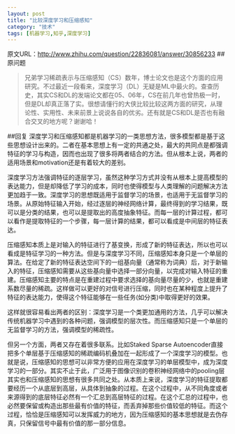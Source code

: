 ```yaml
---
layout: post
title: "比较深度学习和压缩感知"
category: "技术"
tags: [机器学习,知乎,深度学习]
---
```

原文URL：<http://www.zhihu.com/question/22836081/answer/30856233>
##原问题
> 兄弟学习稀疏表示与压缩感知（CS）数年，博士论文也是这个方面的应用研究。不过最近一段看来，深度学习（DL）无疑是ML中最火的。查查历史，其实CS和DL的发端论文都在05、06年，CS在前几年也曾热极一时，但是DL却真正落了实。很想请懂行的大侠比较比较这两方面的研究，从理论性、实用性、未来前景上说说各自的优劣。还有就是CS和DL是否也有融合交叉的地方呢？谢谢哈！

##回复
深度学习和压缩感知都是机器学习的一类思想方法，很多模型都是基于这些思想设计出来的。二者在基本思想上有一定的共通之处，最大的共同点是都强调特征的学习与构造，因而也出现了很多将两者结合的方法。但从根本上说，两者的适用场景和motivation还是有着较大的差别。

深度学习方法强调特征的逐层学习，虽然这种学习方式并没有从根本上提高模型的表达能力，但是却降低了学习的成本，同时也使得模型与人类理解的问题解决方法更加趋于一致。深度学习的思想既适用于监督学习的场景，也适用于无监督学习的场景。从原始特征输入开始，经过逐层的神经网络计算，最终得到的学习结果，既可以是分类的结果，也可以是提取出的高度抽象特征。而每一层的计算过程，都可以看作是提取特征的一个步骤，每一层计算的结果，都可以看成是中间层的特征表达。

压缩感知本质上是对输入的特征进行了基变换，形成了新的特征表达，所以也可以看成是特征学习的一种方法。但是与深度学习不同，压缩感知本身只是一个单层的算法。在给定了新的特征表达空间下的一组基向量（通常称为词典）后，对于新输入的特征，压缩感知需要从这些基向量中选择一部分向量，以完成对输入特征的重建。压缩感知主要的特点是在重建过程中要求选择的基向量尽量的少，也就是重建系数尽量的稀疏。这样做可以更好的对信号进行压缩，同时也在某种程度上提升了特征的表达能力，使得这个特征能够在一些任务(如分类)中取得更好的效果。

这样就很容易看出两者的区别：深度学习是一个类更加通用的方法，几乎可以解决传统机器学习中遇到的各种问题，强调模型的层次性。而压缩感知只是一个单层的无监督学习的方法，强调模型的稀疏性。

但另一个方面，两者又存在着很多联系。比如Staked Sparse Autoencoder直接把多个单层基于压缩感知的稀疏编码机叠加在一起形成了一个深度学习的模型。也就是说，压缩感知的思想可以非常方便的应用在深度学习的单层模型中，成为深度学习的一部分。其实不止于此，广泛用于图像识别的卷积神经网络中的pooling层其实也和压缩感知的思想有很多共同之处。从本质上来说，深度学习的特征提取都要经历一个从底层到高层，从具体到抽象的过程。在这个过程中，从不同角度或者来源得到的底层特征必然有一个汇总到高层特征的过程。在这个汇总的过程中，也必然要保留或构造出那些最有价值的特征，而丢弃掉那些价值较低的特征。而这个过程，恰恰是压缩感知可以发挥威力的地方，因为压缩感知的基本思想就是去伪存真，只保留信号中最有价值的那一部分信息。